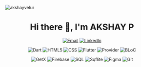 <p align="left"> <img src="https://komarev.com/ghpvc/?username=akshayvelur&label=Profile%20views&color=0e75b6&style=flat" alt="akshayvelur" /> </p>
<h1 align="center">Hi there 👋, I'm AKSHAY P</h1>

<!-- Contact Information -->
<p align="center">
  <a href="mailto:akshaypurushothaman1998@gmail.com"><img src="https://img.shields.io/badge/Email-D14836?style=for-the-badge&logo=gmail&logoColor=white" alt="Email" /></a>
  <a href="https://www.linkedin.com/in/akshay-p-16468a296/"><img src="https://img.shields.io/badge/LinkedIn-0A66C2?style=for-the-badge&logo=linkedin&logoColor=white" alt="LinkedIn" /></a>
</p>

<!-- About Me -->
<!--
### About Me:
- 🔭 I'm currently working with **Flutter** and **Firebase**
- 🌱 All of my projects are available at [My GitHub Repositories](https://github.com/akshayvelur?tab=repositories)
- 🚀 I love building **scalable applications** and working on innovative ideas
- 💬 Ask me about **Flutter**, **Dart**, **Firebase**, **BLoC**, **Provider**, **GetX**, **API integration**, **SQL**, and more...
- 📫 How to reach me: [akshaypurushothaman1998@gmail.com](mailto:akshaypurushothaman1998@gmail.com)
---

#### Languages & Tools

<!-- Row 1 -->
<p align="center">
  <img src="https://img.shields.io/badge/Dart-%230175C2.svg?style=for-the-badge&logo=dart&logoColor=white" alt="Dart" />
  <img src="https://img.shields.io/badge/HTML5-%23E34F26.svg?style=for-the-badge&logo=html5&logoColor=white" alt="HTML5" />
  <img src="https://img.shields.io/badge/CSS-%231572B6.svg?style=for-the-badge&logo=css3&logoColor=white" alt="CSS" />
  <img src="https://img.shields.io/badge/Flutter-%2302569B.svg?style=for-the-badge&logo=flutter&logoColor=white" alt="Flutter" />
  <img src="https://img.shields.io/badge/Provider-%23593d88.svg?style=for-the-badge&logo=provider&logoColor=white" alt="Provider" />
  <img src="https://img.shields.io/badge/BLoC-%2339C3E6.svg?style=for-the-badge&logo=bloc&logoColor=white" alt="BLoC" />
</p>

<!-- Row 2 -->
<p align="center">
  <img src="https://img.shields.io/badge/GetX-%2338B2AC.svg?style=for-the-badge&logo=getx&logoColor=white" alt="GetX" />
  <img src="https://img.shields.io/badge/Firebase-%23FFCA28.svg?style=for-the-badge&logo=firebase&logoColor=black" alt="Firebase" />
  <img src="https://img.shields.io/badge/SQL-%23025E8C.svg?style=for-the-badge&logo=sql&logoColor=white" alt="SQL" />
  <img src="https://img.shields.io/badge/Sqflite-%234DB33D.svg?style=for-the-badge&logo=sqflite&logoColor=white" alt="Sqflite" />
  <img src="https://img.shields.io/badge/Figma-%23F24E1E.svg?style=for-the-badge&logo=figma&logoColor=white" alt="Figma" />
  <img src="https://img.shields.io/badge/Git-%23F05033.svg?style=for-the-badge&logo=git&logoColor=white" alt="Git" />
</p>

